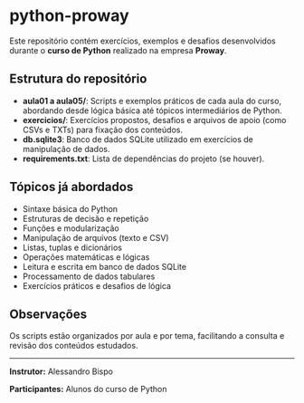 # python-proway

Este repositório contém exercícios, exemplos e desafios desenvolvidos durante o **curso de Python** realizado na empresa **Proway**.

## Estrutura do repositório

- **aula01 a aula05/**: Scripts e exemplos práticos de cada aula do curso, abordando desde lógica básica até tópicos intermediários de Python.
- **exercicios/**: Exercícios propostos, desafios e arquivos de apoio (como CSVs e TXTs) para fixação dos conteúdos.
- **db.sqlite3**: Banco de dados SQLite utilizado em exercícios de manipulação de dados.
- **requirements.txt**: Lista de dependências do projeto (se houver).

## Tópicos já abordados

- Sintaxe básica do Python
- Estruturas de decisão e repetição
- Funções e modularização
- Manipulação de arquivos (texto e CSV)
- Listas, tuplas e dicionários
- Operações matemáticas e lógicas
- Leitura e escrita em banco de dados SQLite
- Processamento de dados tabulares
- Exercícios práticos e desafios de lógica

## Observações

Os scripts estão organizados por aula e por tema, facilitando a consulta e revisão dos conteúdos estudados.

---

**Instrutor:** Alessandro Bispo

**Participantes:** Alunos do curso de Python
